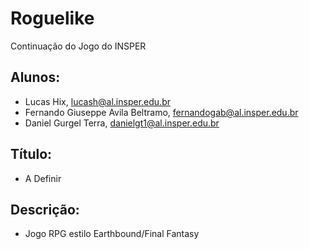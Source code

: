 # Roguelike
Continuação do Jogo do INSPER

## Alunos:
- Lucas Hix, lucash@al.insper.edu.br
- Fernando Giuseppe Avila Beltramo, fernandogab@al.insper.edu.br
- Daniel Gurgel Terra, danielgt1@al.insper.edu.br

## Título:
- A Definir

## Descrição:
- Jogo RPG estilo Earthbound/Final Fantasy
